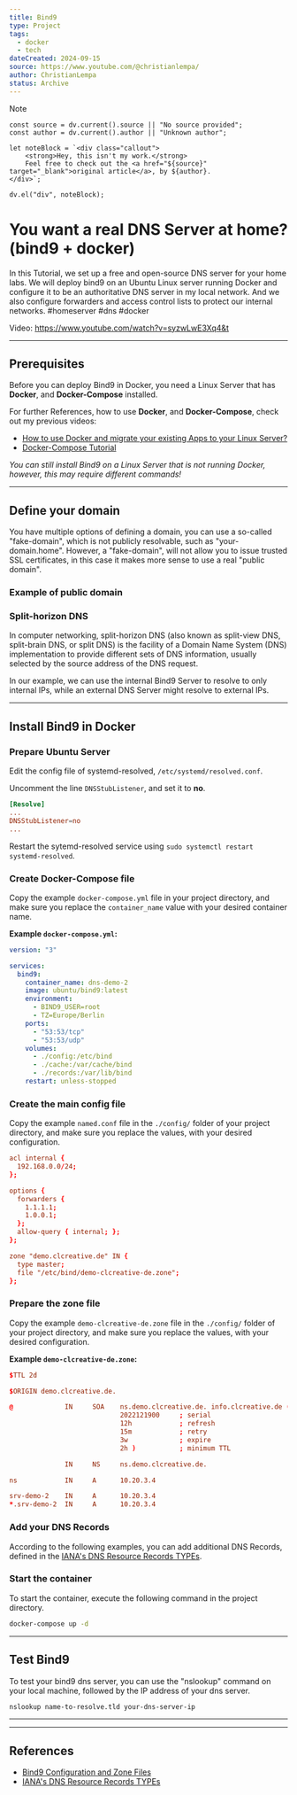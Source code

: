```yaml
---
title: Bind9
type: Project
tags:
  - docker
  - tech
dateCreated: 2024-09-15
source: https://www.youtube.com/@christianlempa/
author: ChristianLempa
status: Archive
---
```


> [!NOTE]
```dataviewjs
const source = dv.current().source || "No source provided";
const author = dv.current().author || "Unknown author";

let noteBlock = `<div class="callout">
    <strong>Hey, this isn't my work.</strong>
    Feel free to check out the <a href="${source}" target="_blank">original article</a>, by ${author}.
</div>`;

dv.el("div", noteBlock);
```

# You want a real DNS Server at home? (bind9 + docker)

In this Tutorial, we set up a free and open-source DNS server for your home labs. We will deploy bind9 on an Ubuntu Linux server running Docker and configure it to be an authoritative DNS server in my local network. And we also configure forwarders and access control lists to protect our internal networks. #homeserver #dns #docker

Video: https://www.youtube.com/watch?v=syzwLwE3Xq4&t

---
## Prerequisites

Before you can deploy Bind9 in Docker, you need a Linux Server that has **Docker**, and **Docker-Compose** installed.

For further References, how to use **Docker**, and **Docker-Compose**, check out my previous videos:
- [How to use Docker and migrate your existing Apps to your Linux Server?](https://www.youtube.com/watch?v=y0GGQ2F2tvs)
- [Docker-Compose Tutorial](https://www.youtube.com/watch?v=qH4ZKfwbO8w)

*You can still install Bind9 on a Linux Server that is not running Docker, however, this may require different commands!*

---
## Define your domain

You have multiple options of defining a domain, you can use a so-called "fake-domain", which is not publicly resolvable, such as "your-domain.home". However, a "fake-domain", will not allow you to issue trusted SSL certificates, in this case it makes more sense to use a real "public domain".

### Example of public domain


### Split-horizon DNS

In computer networking, split-horizon DNS (also known as split-view DNS, split-brain DNS, or split DNS) is the facility of a Domain Name System (DNS) implementation to provide different sets of DNS information, usually selected by the source address of the DNS request.

In our example, we can use the internal Bind9 Server to resolve to only internal IPs, while an external DNS Server might resolve to external IPs.

---
## Install Bind9 in Docker

### Prepare Ubuntu Server

Edit the config file of systemd-resolved, `/etc/systemd/resolved.conf`.

Uncomment the line `DNSStubListener`, and set it to **no**.

```conf
[Resolve]
...
DNSStubListener=no
...
```

Restart the sytemd-resolved service using `sudo systemctl restart systemd-resolved`.

### Create Docker-Compose file

Copy the example `docker-compose.yml` file in your project directory, and make sure you replace the `container_name` value with your desired container name.

**Example `docker-compose.yml`:**

```yaml
version: "3"

services:
  bind9:
    container_name: dns-demo-2
    image: ubuntu/bind9:latest
    environment:
      - BIND9_USER=root
      - TZ=Europe/Berlin
    ports:
      - "53:53/tcp"
      - "53:53/udp"
    volumes:
      - ./config:/etc/bind
      - ./cache:/var/cache/bind
      - ./records:/var/lib/bind
    restart: unless-stopped
```

### Create the main config file

Copy the example `named.conf` file in the `./config/` folder of your project directory, and make sure you replace the values, with your desired configuration.


```conf
acl internal {
  192.168.0.0/24;
};

options {
  forwarders {
    1.1.1.1;
    1.0.0.1;
  };
  allow-query { internal; };
};

zone "demo.clcreative.de" IN {
  type master;
  file "/etc/bind/demo-clcreative-de.zone";
};
```

### Prepare the zone file

Copy the example `demo-clcreative-de.zone` file in the `./config/` folder of your project directory, and make sure you replace the values, with your desired configuration.

**Example `demo-clcreative-de.zone`:**

```conf
$TTL 2d

$ORIGIN demo.clcreative.de.

@             IN     SOA    ns.demo.clcreative.de. info.clcreative.de (
                            2022121900     ; serial
                            12h            ; refresh
                            15m            ; retry
                            3w             ; expire
                            2h )           ; minimum TTL

              IN     NS     ns.demo.clcreative.de.

ns            IN     A      10.20.3.4

srv-demo-2    IN     A      10.20.3.4
*.srv-demo-2  IN     A      10.20.3.4
```

### Add your DNS Records

According to the following examples, you can add additional DNS Records, defined in the [IANA's DNS Resource Records TYPEs](https://www.iana.org/assignments/dns-parameters/dns-parameters.xhtml#dns-parameters-4).


### Start the container

To start the container, execute the following command in the project directory.

```sh
docker-compose up -d
```

---
## Test Bind9

To test your bind9 dns server, you can use the "nslookup" command on your local machine, followed by the IP address of your dns server.

```sh
nslookup name-to-resolve.tld your-dns-server-ip
```
---

---
## References

- [Bind9 Configuration and Zone Files](https://bind9.readthedocs.io/en/v9_18_10/chapter3.html)
- [IANA's DNS Resource Records TYPEs](https://www.iana.org/assignments/dns-parameters/dns-parameters.xhtml#dns-parameters-4)
